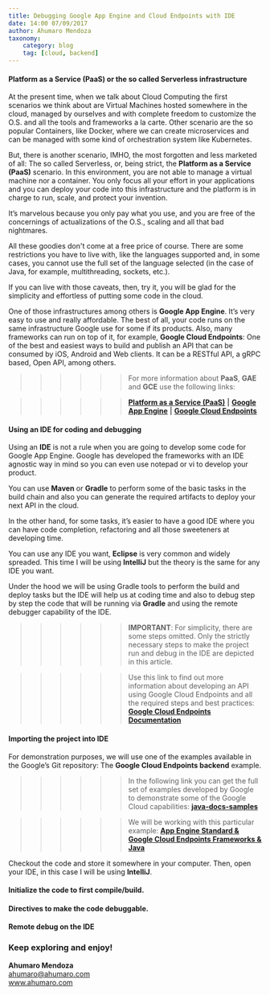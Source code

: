 ```yaml
---
title: Debugging Google App Engine and Cloud Endpoints with IDE
date: 14:00 07/09/2017
author: Ahumaro Mendoza
taxonomy:
    category: blog
    tag: [cloud, backend]
---
```


#### Platform as a Service (PaaS) or the so called Serverless infrastructure

At the present time, when we talk about Cloud Computing the first scenarios we think about are Virtual Machines hosted somewhere in the cloud, managed by ourselves and with complete freedom to customize the O.S. and all the tools and frameworks a la carte. Other scenario are the so popular Containers, like Docker, where we can create microservices and can be managed with some kind of orchestration system like Kubernetes.

But, there is another scenario, IMHO, the most forgotten and less marketed of all: The so called Serverless, or, being strict, the **Platform as a Service (PaaS)** scenario. In this environment, you are not able to manage a virtual machine nor a container. You only focus all your effort in your applications and you can deploy your code into this infrastructure and the platform is in charge to run, scale, and protect your invention.

It’s marvelous because you only pay what you use, and you are free of the concernings of actualizations of the O.S., scaling and all that bad nightmares. 

All these goodies don't come at a free price of course. There are some restrictions you have to live with, like the languages supported and, in some cases, you cannot use the full set of the language selected (in the case of Java, for example, multithreading, sockets, etc.).

If you can live with those caveats, then, try it, you will be glad for the simplicity and effortless of putting some code in the cloud.

One of those infrastructures among others is **Google App Engine**. It’s very easy to use and really affordable. The best of all, your code runs on the same infrastructure Google use for some if its products. Also, many frameworks can run on top of it, for example, **Google Cloud Endpoints**: One of the best and easiest ways to build and publish an API that can be consumed by iOS, Android and Web clients. It can be a RESTful API, a gRPC based, Open API, among others.


>>>>>> For more information about **PaaS**, **GAE** and **GCE** use the following links:

>>>>>> [**Platform as a Service (PaaS)**](https://en.wikipedia.org/wiki/Platform_as_a_service)
>>>>>> **|** [**Google App Engine**](https://cloud.google.com/appengine)
>>>>>> **|** [**Google Cloud Endpoints**](https://cloud.google.com/endpoints/)

#### Using an IDE for coding and debugging

Using an **IDE** is not a rule when you are going to develop some code for Google App Engine. Google has developed the frameworks with an IDE agnostic way in mind so you can even use notepad or vi to develop your product.

You can use **Maven** or **Gradle** to perform some of the basic tasks in the build chain and also you can generate the required artifacts to deploy your next API in the cloud.

In the other hand, for some tasks, it’s easier to have a good IDE where you can have code completion, refactoring and all those sweeteners at developing time.

You can use any IDE you want, **Eclipse** is very common and widely spreaded. This time I will be using **IntelliJ** but the theory is the same for any IDE you want.

Under the hood we will be using Gradle tools to perform the build and deploy tasks but the IDE will help us at coding time and also to debug step by step the code that will be running via **Gradle** and using the remote debugger capability of the IDE.

>>>>>> **IMPORTANT**: For simplicity, there are some steps omitted. Only the strictly necessary steps to make the project run and debug in the IDE are depicted in this article.

>>>>>> Use this link to find out more information about developing an API using Google Cloud Endpoints and all the required steps and best practices: [**Google Cloud Endpoints Documentation**](https://cloud.google.com/endpoints/docs/)

#### Importing the project into IDE

For demonstration purposes, we will use one of the examples available in the Google’s Git repository: The **Google Cloud Endpoints backend** example.

>>>>>> In the following link you can get the full set of examples developed by Google to demonstrate some of the Google Cloud capabilities: [**java-docs-samples**](https://github.com/GoogleCloudPlatform/java-docs-samples)

>>>>>> We will be working with this particular example: [**App Engine Standard & Google Cloud Endpoints Frameworks & Java**](https://github.com/GoogleCloudPlatform/java-docs-samples/tree/master/appengine-java8/endpoints-v2-backend)

Checkout the code and store it somewhere in your computer. Then, open your IDE, in this case I will be using **IntelliJ**.


#### Initialize the code to first compile/build.

#### Directives to make the code debuggable.

#### Remote debug on the IDE


### Keep exploring and enjoy!

**Ahumaro Mendoza**<br/>
ahumaro@ahumaro.com<br/>
www.ahumaro.com
